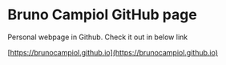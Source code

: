 # Bruno Campiol GitHub page

Personal webpage in Github. Check it out in below link

[https://brunocampiol.github.io](https://brunocampiol.github.io)
